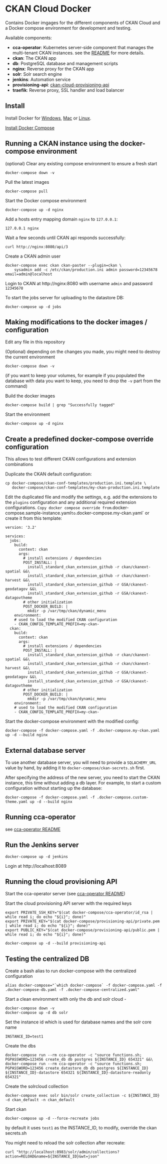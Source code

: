 # CKAN Cloud Docker

Contains Docker imgages for the different components of CKAN Cloud and a Docker compose environment for development and testing.

Available components:

* **cca-operator**: Kubernetes server-side component that manages the multi-tenant CKAN instances. see the [README](cca-operator/README.md) for more details.
* **ckan**: The CKAN app
* **db**: PostgreSQL database and management scripts
* **nginx**: Reverse proxy for the CKAN app
* **solr**: Solr search engine
* **jenkins**: Automation service
* **provisioning-api**: [ckan-cloud-provisioning-api](https://github.com/ViderumGlobal/ckan-cloud-provisioning-api)
* **traefik**: Reverse proxy, SSL handler and load balancer


## Install

Install Docker for [Windows](https://store.docker.com/editions/community/docker-ce-desktop-windows),
[Mac](https://store.docker.com/editions/community/docker-ce-desktop-mac) or [Linux](https://docs.docker.com/install/).

[Install Docker Compose](https://docs.docker.com/compose/install/)


## Running a CKAN instance using the docker-compose environment

(optional) Clear any existing compose environment to ensure a fresh start

```
docker-compose down -v
```

Pull the latest images

```
docker-compose pull
```

Start the Docker compose environment

```
docker-compose up -d nginx
```

Add a hosts entry mapping domain `nginx` to `127.0.0.1`:

```
127.0.0.1 nginx
```

Wait a few seconds until CKAN api responds successfully:

```
curl http://nginx:8080/api/3
```

Create a CKAN admin user

```
docker-compose exec ckan ckan-paster --plugin=ckan \
    sysadmin add -c /etc/ckan/production.ini admin password=12345678 email=admin@localhost
```

Login to CKAN at http://nginx:8080 with username `admin` and password `12345678`

To start the jobs server for uploading to the datastore DB:

```
docker-compose up -d jobs
```


## Making modifications to the docker images / configuration

Edit any file in this repository

(Optional) depending on the changes you made, you might need to destroy the current environment

```
docker-compose down -v
```

(if you want to keep your volumes, for example if you populated the database with data you want 
to keep, you need to drop the `-v` part from the command)

Build the docker images

```
docker-compose build | grep "Successfully tagged"
```

Start the environment

```
docker-compose up -d nginx
```


## Create a predefined docker-compose override configuration

This allows to test different CKAN configurations and extension combinations

Duplicate the CKAN default configuration:

```
cp docker-compose/ckan-conf-templates/production.ini.template \
   docker-compose/ckan-conf-templates/my-ckan-production.ini.template
```

Edit the duplicated file and modify the settings, e.g. add the extensions to the `plugins` configuration and any additional required extension configurations.
`
Copy docker compose override from `.docker-compose.sample-instance.yaml` to `.docker-compose.my-ckan.yaml` or create it from this template:

```
version: '3.2'

services:
  jobs:
    build:
      context: ckan
      args:
        # install extensions / dependencies
        POST_INSTALL: |
          install_standard_ckan_extension_github -r ckan/ckanext-spatial &&\
          install_standard_ckan_extension_github -r ckan/ckanext-harvest &&\
          install_standard_ckan_extension_github -r GSA/ckanext-geodatagov &&\
          install_standard_ckan_extension_github -r GSA/ckanext-datagovtheme
        # other initialization
        POST_DOCKER_BUILD: |
          mkdir -p /var/tmp/ckan/dynamic_menu
    environment:
    # used to load the modified CKAN configuration
    - CKAN_CONFIG_TEMPLATE_PREFIX=my-ckan-
  ckan:
    build:
      context: ckan
      args:
        # install extensions / dependencies
        POST_INSTALL: |
          install_standard_ckan_extension_github -r ckan/ckanext-spatial &&\
          install_standard_ckan_extension_github -r ckan/ckanext-harvest &&\
          install_standard_ckan_extension_github -r GSA/ckanext-geodatagov &&\
          install_standard_ckan_extension_github -r GSA/ckanext-datagovtheme
        # other initialization
        POST_DOCKER_BUILD: |
          mkdir -p /var/tmp/ckan/dynamic_menu
    environment:
    # used to load the modified CKAN configuration
    - CKAN_CONFIG_TEMPLATE_PREFIX=my-ckan-
```

Start the docker-compose environment with the modified config:

```
docker-compose -f docker-compose.yaml -f .docker-compose.my-ckan.yaml up -d --build nginx
```

## External database server 

To use another database server, you will need to provide a `SQLACHEMY_URL` value by hand, by adding it
to `docker-compose/ckan-secrets.sh` first.

After specifying the address of the new server, you need to start the CKAN instance, this time without adding a db layer. 
For example, to start a custom configuration without starting up the database:

```
docker-compose -f docker-compose.yaml -f .docker-compose.custom-theme.yaml up -d --build nginx
```


## Running cca-operator

see [cca-operator README](cca-operator/README.md)


## Run the Jenkins server

```
docker-compose up -d jenkins
```

Login at http://localhost:8089


## Running the cloud provisioning API

Start the cca-operator server (see [cca-operator README](cca-operator/README.md))

Start the cloud provisioning API server with the required keys

```
export PRIVATE_SSH_KEY="$(cat docker-compose/cca-operator/id_rsa | while read i; do echo "${i}"; done)"
export PRIVATE_KEY="$(cat docker-compose/provisioning-api/private.pem | while read i; do echo "${i}"; done)"
export PUBLIC_KEY="$(cat docker-compose/provisioning-api/public.pem | while read i; do echo "${i}"; done)"

docker-compose up -d --build provisioning-api
```

## Testing the centralized DB

Create a bash alias to run docker-compose with the centralized configuration

```
alias docker-compose="`which docker-compose` -f docker-compose.yaml -f .docker-compose-db.yaml -f .docker-compose-centralized.yaml"
```

Start a clean environment with only the db and solr cloud -

```
docker-compose down -v
docker-compose up -d db solr
```

Set the instance id which is used for database names and the solr core name

```
INSTANCE_ID=test1
```

Create the dbs

```
docker-compose run --rm cca-operator -c "source functions.sh; PGPASSWORD=123456 create_db db postgres ${INSTANCE_ID} 654321" &&\
docker-compose run --rm cca-operator -c "source functions.sh; PGPASSWORD=123456 create_datastore_db db postgres ${INSTANCE_ID} ${INSTANCE_ID}-datastore 654321 ${INSTANCE_ID}-datastore-readonly 654321"
```

Create the solrcloud collection

```
docker-compose exec solr bin/solr create_collection -c ${INSTANCE_ID} -d ckan_default -n ckan_default
```

Start ckan

```
docker-compose up -d --force-recreate jobs
```

by default it uses `test1` as the INSTANCE_ID, to modify, override the ckan secrets.sh

You might need to reload the solr collection after recreate:

```
curl "http://localhost:8983/solr/admin/collections?action=RELOAD&name=${INSTANCE_ID}&wt=json"
```
